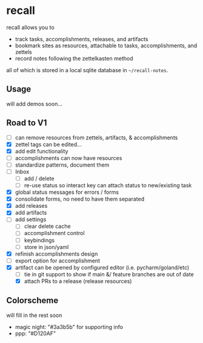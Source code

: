 # recall

recall allows you to

- track tasks, accomplishments, releases, and artifacts
- bookmark sites as resources, attachable to tasks, accomplishments, and zettels
- record notes following the zettelkasten method

all of which is stored in a local sqlite database in `~/recall-notes`.

## Usage

will add demos soon...

## Road to V1

- [ ] can remove resources from zettels, artifacts, & accomplishments
- [x] zettel tags can be edited...
- [x] add edit functionality
- [ ] accomplishments can now have resources
- [ ] standardize patterns, document them
- [ ] Inbox
    - [ ] add / delete
    - [ ] re-use status so interact key can attach status to new/existing task
- [x] global status messages for errors / forms
- [x] consolidate forms, no need to have them separated
- [x] add releases
- [x] add artifacts
- [ ] add settings
    - [ ] clear delete cache
    - [ ] accomplishment control
    - [ ] keybindings
    - [ ] store in json/yaml
- [x] refinish accomplishments design
- [ ] export option for accomplishment
- [x] artifact can be opened by configured editor (i.e. pycharm/goland/etc)
  - [ ] tie in git support to show if main &/ feature branches are out of date
  - [x] attach PRs to a release (release resources)

## Colorscheme

will fill in the rest soon

- magic night: "#3a3b5b" for supporting info
- ppp: "#D120AF"
